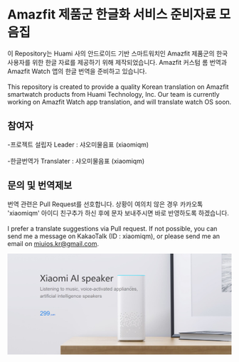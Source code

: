 # Amazfit 제품군 한글화 서비스 준비자료 모음집

이 Repository는 Huami 사의 안드로이드 기반 스마트워치인 Amazfit 제품군의 한국 사용자를 위한 한글 자료를 제공하기 위해 제작되었습니다.
Amazfit 커스텀 롬 번역과 Amazfit Watch 앱의 한글 번역을 준비하고 있습니다.
<br /><br />This repository is created to provide a quality Korean translation on Amazfit smartwatch products from Huami Technology, Inc. Our team is currently working on Amazfit Watch app translation, and will translate watch OS soon.

## 참여자
-프로젝트 설립자 Leader : 샤오미물음표 (xiaomiqm)<br /><br />
-한글번역가 Translater : 샤오미물음표 (xiaomiqm)

## 문의 및 번역제보

번역 관련은 Pull Request를 선호합니다. 상황이 여의치 않은 경우 카카오톡 'xiaomiqm' 아이디 친구추가 하신 후에 문자 보내주시면 바로 반영하도록 하겠습니다.<br /> <br />I prefer a translate suggestions via Pull request. If not possible, you can send me a message on KakaoTalk (ID : xiaomiqm), or please send me an email on miuios.kr@gmail.com.

![alt text](/miai_intro.jpg)
